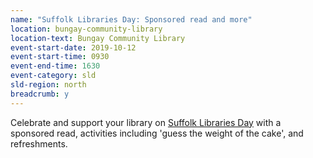 ```yaml
---
name: "Suffolk Libraries Day: Sponsored read and more"
location: bungay-community-library
location-text: Bungay Community Library
event-start-date: 2019-10-12
event-start-time: 0930
event-end-time: 1630
event-category: sld
sld-region: north
breadcrumb: y
---
```


Celebrate and support your library on [Suffolk Libraries Day](/suffolk-libraries-day/) with a sponsored read, activities including 'guess the weight of the cake', and refreshments.
